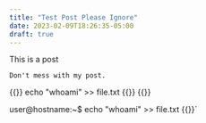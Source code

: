 ```yaml
---
title: "Test Post Please Ignore"
date: 2023-02-09T18:26:35-05:00
draft: true
---
```



This is a post
<!--more-->

`Don't mess with my post.`

{{<highlight bash>}} echo "whoami" >> file.txt {{</highlight>}}
{{<highlight bash>}} 


user@hostname:~$ echo "whoami" >> file.txt {{</highlight>}}`